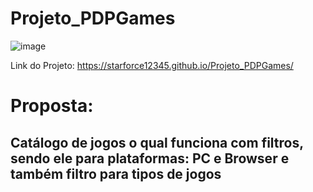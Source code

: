 # Projeto_PDPGames

![image](https://user-images.githubusercontent.com/74575723/172502329-978473e2-b145-4bbd-9535-ee8dce16fc1c.png)

Link do Projeto:
https://starforce12345.github.io/Projeto_PDPGames/

<h1>Proposta: </h1>
<h2>Catálogo de jogos o qual funciona com filtros, sendo ele para plataformas: PC e Browser e também filtro para tipos de jogos </h2>
